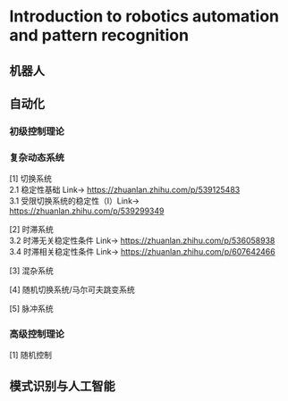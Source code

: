 # Introduction to robotics automation and pattern recognition

## 机器人

## 自动化
### 初级控制理论

### 复杂动态系统
[1] 切换系统 <br>
2.1 稳定性基础 Link-> https://zhuanlan.zhihu.com/p/539125483  
3.1 受限切换系统的稳定性（I）Link-> https://zhuanlan.zhihu.com/p/539299349  

[2] 时滞系统 <br>
3.2 时滞无关稳定性条件 Link-> https://zhuanlan.zhihu.com/p/536058938  
3.4 时滞相关稳定性条件 Link-> https://zhuanlan.zhihu.com/p/607642466

[3] 混杂系统 <br>

[4] 随机切换系统/马尔可夫跳变系统 <br>

[5] 脉冲系统 <br>


### 高级控制理论

[1] 随机控制 <br>


## 模式识别与人工智能
